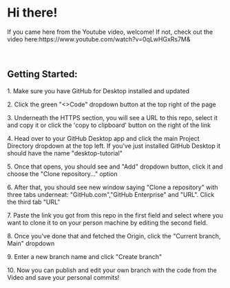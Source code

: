 <h1>Hi there!</h1>
<p>If you came here from the Youtube video, welcome! If not, check out the video here:https://www.youtube.com/watch?v=0qLwHGxRs7M&</p>
</br>
<h2>Getting Started:</h2>
<p>1. Make sure you have GitHub for Desktop installed and updated</p>
<p>2. Click the green "<>Code" dropdown button at the top right of the page</p>
<p>3. Underneath the HTTPS section, you will see a URL to this repo, select it and copy it or click the 'copy to clipboard' button on the right of the link</p>
<p>4. Head over to your GitHub Desktop app and click the main Project Directory dropdown at the top left. If you've just installed GitHub Desktop it should have the name "desktop-tutorial"</p>
<p>5. Once that opens, you should see and "Add" dropdown button, click it and choose the "Clone repository..." option</p>
<p>6. After that, you should see new window saying "Clone a repository" with three tabs underneat: "GitHub.com","GitHub Enterprise" and "URL". Click the third tab "URL"</p>
<p>7. Paste the link you got from this repo in the first field and select where you want to clone it to on your person machine by editing the second field.</p>
<p>8. Once you've done that and fetched the Origin, click the "Current branch, Main" dropdown</p>
<p>9. Enter a new branch name and click "Create branch"</p>
<p>10. Now you can publish and edit your own branch with the code from the Video and save your personal commits!</p>